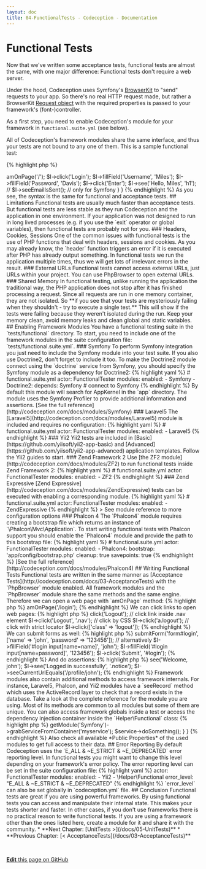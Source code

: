 ```yaml
---
layout: doc
title: 04-FunctionalTests - Codeception - Documentation
---
```


# Functional Tests

Now that we've written some acceptance tests, functional tests are almost the same, with one major difference:
Functional tests don't require a web server.

Under the hood, Codeception uses Symfony's [BrowserKit](https://symfony.com/doc/current/components/browser_kit.html)
to "send" requests to your app. So there's no real HTTP request made, but rather a BrowserKit
[Request object](https://github.com/symfony/browser-kit/blob/master/Request.php) with the required properties is
passed to your framework's (font-)controller.

As a first step, you need to enable Codeception's module for your framework in `functional.suite.yml` (see below).

All of Codeception's framework modules share the same interface, and thus your tests are not bound to any one of them.
This is a sample functional test:

{% highlight php %}

<?php
// LoginCest.php

class LoginCest
{
    public function tryLogin(FunctionalTester $I)
    {
        $I->amOnPage('/');
        $I->click('Login');
        $I->fillField('Username', 'Miles');
        $I->fillField('Password', 'Davis');
        $I->click('Enter');
        $I->see('Hello, Miles', 'h1');
        // $I->seeEmailIsSent(); // only for Symfony
    }
}

{% endhighlight %}

As you see, the syntax is the same for functional and acceptance tests.

## Limitations

Functional tests are usually much faster than acceptance tests. But functional tests are less stable as they run Codeception
and the application in one environment. If your application was not designed to run in long lived processes (e.g.
if you use the `exit` operator or global variables), then functional tests are probably not for you.

### Headers, Cookies, Sessions

One of the common issues with functional tests is the use of PHP functions that deal with headers, sessions and cookies.
As you may already know, the `header` function triggers an error if it is executed after PHP has already output something.
In functional tests we run the application multiple times, thus we will get lots of irrelevant errors in the result.

### External URLs

Functional tests cannot access external URLs, just URLs within your project. You can use PhpBrowser to open external URLs.

### Shared Memory

In functional testing, unlike running the application the traditional way, the PHP application does not stop
after it has finished processing a request. Since all requests are run in one memory container, they are not isolated.
So **if you see that your tests are mysteriously failing when they shouldn't - try to execute a single test.**
This will show if the tests were failing because they weren't isolated during the run.
Keep your memory clean, avoid memory leaks and clean global and static variables.

## Enabling Framework Modules

You have a functional testing suite in the `tests/functional` directory.
To start, you need to include one of the framework modules in the suite configuration file: `tests/functional.suite.yml`.

### Symfony

To perform Symfony integration you just need to include the Symfony module into your test suite. If you also use Doctrine2,
don't forget to include it too. To make the Doctrine2 module connect using the `doctrine` service from Symfony,
you should specify the Symfony module as a dependency for Doctrine2:

{% highlight yaml %}

# functional.suite.yml

actor: FunctionalTester
modules:
    enabled:
        - Symfony
        - Doctrine2:
            depends: Symfony # connect to Symfony

{% endhighlight %}

By default this module will search for AppKernel in the `app` directory.

The module uses the Symfony Profiler to provide additional information and assertions.

[See the full reference](http://codeception.com/docs/modules/Symfony)

### Laravel5

The [Laravel5](http://codeception.com/docs/modules/Laravel5) module is included and requires no configuration:

{% highlight yaml %}

# functional.suite.yml

actor: FunctionalTester
modules:
    enabled:
        - Laravel5

{% endhighlight %}

### Yii2

Yii2 tests are included in [Basic](https://github.com/yiisoft/yii2-app-basic)
and [Advanced](https://github.com/yiisoft/yii2-app-advanced) application templates. Follow the Yii2 guides to start.

### Zend Framework 2

Use [the ZF2 module](http://codeception.com/docs/modules/ZF2) to run functional tests inside Zend Framework 2:

{% highlight yaml %}

# functional.suite.yml

actor: FunctionalTester
modules:
    enabled:
        - ZF2

{% endhighlight %}

### Zend Expressive

[Zend Expressive](http://codeception.com/docs/modules/ZendExpressive) tests can be executed with enabling a corresponding module.

{% highlight yaml %}

# functional.suite.yml

actor: FunctionalTester
modules:
    enabled:
        - ZendExpressive

{% endhighlight %}

> See module reference to more configuration options

### Phalcon 4

The `Phalcon4` module requires creating a bootstrap file which returns an instance of `\Phalcon\Mvc\Application`.
To start writing functional tests with Phalcon support you should enable the `Phalcon4` module
and provide the path to this bootstrap file:

{% highlight yaml %}

# functional.suite.yml

actor: FunctionalTester
modules:
    enabled:
        - Phalcon4:
            bootstrap: 'app/config/bootstrap.php'
             cleanup: true
             savepoints: true

{% endhighlight %}

[See the full reference](http://codeception.com/docs/modules/Phalcon4)

## Writing Functional Tests

Functional tests are written in the same manner as [Acceptance Tests](http://codeception.com/docs/03-AcceptanceTests)
with the `PhpBrowser` module enabled. All framework modules and the `PhpBrowser` module share the same methods
and the same engine.

Therefore we can open a web page with `amOnPage` method:

{% highlight php %}

<?php
$I->amOnPage('/login');

{% endhighlight %}

We can click links to open web pages:

{% highlight php %}

<?php
$I->click('Logout');
// click link inside .nav element
$I->click('Logout', '.nav');
// click by CSS
$I->click('a.logout');
// click with strict locator
$I->click(['class' => 'logout']);

{% endhighlight %}

We can submit forms as well:

{% highlight php %}

<?php
$I->submitForm('form#login', ['name' => 'john', 'password' => '123456']);
// alternatively
$I->fillField('#login input[name=name]', 'john');
$I->fillField('#login input[name=password]', '123456');
$I->click('Submit', '#login');

{% endhighlight %}

And do assertions:

{% highlight php %}

<?php
$I->see('Welcome, john');
$I->see('Logged in successfully', '.notice');
$I->seeCurrentUrlEquals('/profile/john');

{% endhighlight %}

Framework modules also contain additional methods to access framework internals. For instance, Laravel5, Phalcon,
and Yii2 modules have a `seeRecord` method which uses the ActiveRecord layer to check that a record exists in the database.

Take a look at the complete reference for the module you are using. Most of its methods are common to all modules
but some of them are unique.

You can also access framework globals inside a test or access the dependency injection container
inside the `Helper\Functional` class:

{% highlight php %}

<?php
namespace Helper;

class Functional extends \Codeception\Module
{
    function doSomethingWithMyService()
    {
        $service = $this->getModule('Symfony')->grabServiceFromContainer('myservice');
        $service->doSomething();
    }
}

{% endhighlight %}

Also check all available *Public Properties* of the used modules to get full access to their data.

## Error Reporting

By default Codeception uses the `E_ALL & ~E_STRICT & ~E_DEPRECATED` error reporting level.
In functional tests you might want to change this level depending on your framework's error policy.
The error reporting level can be set in the suite configuration file:

{% highlight yaml %}

actor: FunctionalTester
modules:
    enabled:
        - Yii2
        - \Helper\Functional
error_level: "E_ALL & ~E_STRICT & ~E_DEPRECATED"

{% endhighlight %}

`error_level` can also be set globally in `codeception.yml` file.

## Conclusion

Functional tests are great if you are using powerful frameworks. By using functional tests you can access
and manipulate their internal state. This makes your tests shorter and faster. In other cases,
if you don't use frameworks there is no practical reason to write functional tests.
If you are using a framework other than the ones listed here, create a module for it and share it with the community.




* **Next Chapter: [UnitTests >](/docs/05-UnitTests)**
* **Previous Chapter: [< AcceptanceTests](/docs/03-AcceptanceTests)**

<p>&nbsp;</p>
<div class="alert alert-warning"><a href="https://github.com/Codeception/codeception.github.com/edit/master/docs/04-FunctionalTests.md"><strong>Edit</strong> this page on GitHub</a></div>
